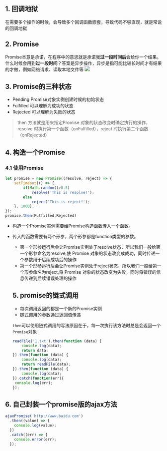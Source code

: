 ## 1. 回调地狱
在需要多个操作的时候，会导致多个回调函数嵌套，导致代码不够直观，就是常说的回调地狱

## 2. Promise
Promise本意是承诺，在程序中的意思就是承诺我**过一段时间后**会给你一个结果。
什么时候会用到**过一段时间**？答案是异步操作，异步是指可能比较长时间才有结果的才做，例如网络请求、读取本地文件等
<img src="http://7xjf2l.com1.z0.glb.clouddn.com/zhufengpromise.png" class="img-responsive">

## 3. Promise的三种状态
- Pending Promise对象实例创建时候的初始状态
- Fulfilled 可以理解为成功的状态
- Rejected 可以理解为失败的状态

> then 方法就是用来指定Promise 对象的状态改变时确定执行的操作，resolve 时执行第一个函数（onFulfilled），reject 时执行第二个函数（onRejected）

## 4. 构造一个Promise
### 4.1  使用Promise
```javascript
let promise = new Promise((resolve, reject) => {
	setTimeout(() => {
	    if(Math.random()>0.5)
		    resolve('This is resolve!');
		else
		    reject('This is reject!');
	}, 1000);
});
promise.then(Fulfilled,Rejected)
```
- 构造一个Promise实例需要给Promise构造函数传入一个函数。
- 传入的函数需要有两个形参，两个形参都是function类型的参数。
    - 第一个形参运行后会让Promise实例处于resolve状态，所以我们一般给第一个形参命名为resolve,使 Promise 对象的状态改变成成功，同时传递一个参数用于后续成功后的操作
    - 第一个形参运行后会让Promise实例处于reject状态，所以我们一般给第一个形参命名为reject,将 Promise 对象的状态改变为失败，同时将错误的信息传递到后续错误处理的操作


    ## 5. promise的链式调用
    - 每次调用返回的都是一个新的Promise实例
    - 链式调用的参数通过返回值传递

    `then`可以使用链式调用的写法原因在于，每一次执行该方法时总是会返回一个`Promise`对象
    ```javascript
    readFile('1.txt').then(function (data) {
        console.log(data);
        return data;
    }).then(function (data) {
        console.log(data);
        return readFile(data);
    }).then(function (data) {
        console.log(data);
    }).catch(function(err){
     console.log(err);
    });
    ```

## 6.  自己封装一个promise版的ajax方法
```javascript
ajaxPromise('http://www.baidu.com')
  .then((value) => {
    console.log(value);
  })
  .catch((err) => {
    console.error(err);
  });
```
